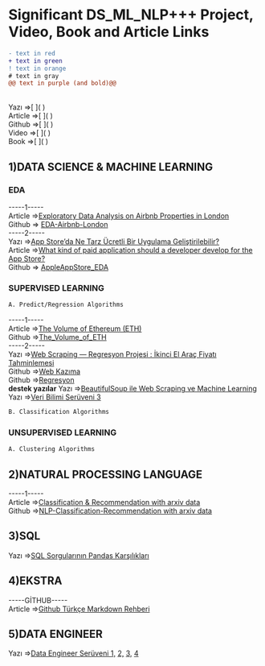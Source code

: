 # Significant DS_ML_NLP+++ Project, Video, Book and Article Links
```diff
- text in red
+ text in green
! text in orange
# text in gray
@@ text in purple (and bold)@@
```
  <br>
Yazı =>[     ]( ) <br>
Article =>[     ]( ) <br>
Github =>[     ]( ) <br>
Video =>[     ]( ) <br>
Book =>[     ]( ) <br>


## 1)DATA SCIENCE & MACHINE LEARNING


### EDA

-----1----- <br>
Article =>[Exploratory Data Analysis on Airbnb Properties in London](https://medium.com/analytics-vidhya/exploratory-data-analysis-on-airbnb-properties-in-london-39eb80da6d15) <br>
Github  => [EDA-Airbnb-London](https://github.com/yalinyener/EDA-Airbnb-London)
<br>
-----2----- <br>
Yazı =>[App Store’da Ne Tarz Ücretli Bir Uygulama Geliştirilebilir?](https://medium.com/@foreverflash95/eda-app-storeda-ne-tarz-%C3%BCcretli-bir-uygulama-geli%C5%9Ftirilebilir-363cb0fa83a4) <br>
Article =>[What kind of paid application should a developer develop for the App Store?](https://medium.com/@foreverflash95/eda-project-what-kind-of-paid-application-should-a-developer-develop-for-the-app-store-c98fcbc8111f) <br>
Github  => [AppleAppStore_EDA](https://github.com/aybukemeydan/AppleAppStore_EDA)
<br>

### SUPERVISED LEARNING
```diff
A. Predict/Regression Algorithms
```
-----1----- <br>
Article =>[The Volume of Ethereum (ETH)](https://medium.com/@yagmurbali/the-volume-of-ethereum-eth-af723d98223a) <br>
Github =>[The_Volume_of_ETH](https://github.com/yagmurbali/The_Volume_of_ETH) <br>
-----2----- <br>
Yazı =>[Web Scraping — Regresyon Projesi : İkinci El Araç Fiyatı Tahminlemesi](https://medium.com/@mervehoroz14/web-scraping-regresyon-projesi-i%CC%87kinci-el-ara%C3%A7-fiyat%C4%B1-tahminlemesi-2d6706500572) <br>
Github =>[Web Kazıma](https://github.com/MerveHoroz/BeautifulSoup-WebScraping) <br>
Github =>[Regresyon](https://github.com/MerveHoroz/RegressionProject-PredictingUsedCarPrice) <br>
**destek yazılar**
Yazı =>[BeautifulSoup ile Web Scraping ve Machine Learning](https://medium.com/@snnderya/beautifulsoup-ile-web-scraping-ve-machine-learning-6cc98defb2dc) <br>
Yazı =>[Veri Bilimi Serüveni 3](https://medium.com/@yunusyarba/veri-bilimi-ser%C3%BCveni-3-187fe19c3fcd) <br>
```diff
B. Classification Algorithms
```

### UNSUPERVISED LEARNING
```diff
A. Clustering Algorithms
```

## 2)NATURAL PROCESSING LANGUAGE
-----1----- <br>
Article =>[Classification & Recommendation with arxiv data](https://towardsdatascience.com/nlp-classification-recommendation-project-cae5623ccaae) <br>
Github =>[NLP-Classification-Recommendation with arxiv data](https://github.com/alpercakr/NLP-Classification-Recommendation-Project) <br>
## 3)SQL
Yazı =>[SQL Sorgularının Pandas Karşılıkları](https://medium.com/kodluyoruz/sql-sorgular%C4%B1n%C4%B1n-pandas-kar%C5%9F%C4%B1l%C4%B1klar%C4%B1-a6b5cf771dbe) <br>

## 4)EKSTRA
-----GİTHUB----- <br>
Article =>[Github Türkçe Markdown Rehberi](https://medium.com/deep-learning-turkiye/t%C3%BCrk%C3%A7e-markdown-rehberi-61779d2e2a96) <br>

## 5)DATA ENGINEER
Yazı =>[Data Engineer Serüveni 1,](https://medium.com/@yunusyarba/data-engineer-ser%C3%BCveni-1-8ac7acd11821) 
[2,](https://medium.com/@yunusyarba/data-engineer-ser%C3%BCveni-2-39cc97cf8e60)
[3,](https://medium.com/@yunusyarba/data-engineer-ser%C3%BCveni-3-438b4e51acd3)
[4](https://medium.com/@yunusyarba/data-engineer-ser%C3%BCveni-4-454b70b1f5fa) <br>
